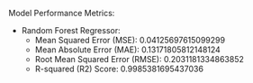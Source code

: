Model Performance Metrics:

- Random Forest Regressor:
  - Mean Squared Error (MSE): 0.04125697615099299
  - Mean Absolute Error (MAE): 0.13171805812148124
  - Root Mean Squared Error (RMSE): 0.2031181334863852
  - R-squared (R2) Score: 0.9985381695437036
